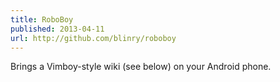 ```yaml
---
title: RoboBoy
published: 2013-04-11
url: http://github.com/blinry/roboboy
---
```


Brings a Vimboy-style wiki (see below) on your Android phone.
